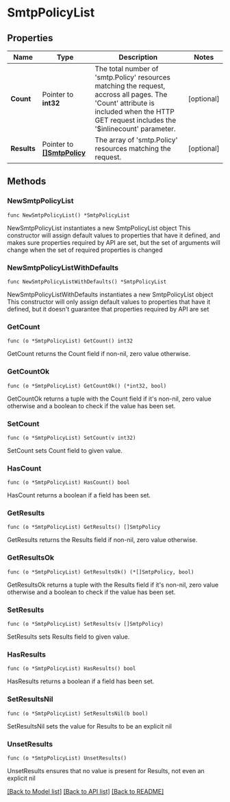 # SmtpPolicyList

## Properties

Name | Type | Description | Notes
------------ | ------------- | ------------- | -------------
**Count** | Pointer to **int32** | The total number of &#39;smtp.Policy&#39; resources matching the request, accross all pages. The &#39;Count&#39; attribute is included when the HTTP GET request includes the &#39;$inlinecount&#39; parameter. | [optional] 
**Results** | Pointer to [**[]SmtpPolicy**](SmtpPolicy.md) | The array of &#39;smtp.Policy&#39; resources matching the request. | [optional] 

## Methods

### NewSmtpPolicyList

`func NewSmtpPolicyList() *SmtpPolicyList`

NewSmtpPolicyList instantiates a new SmtpPolicyList object
This constructor will assign default values to properties that have it defined,
and makes sure properties required by API are set, but the set of arguments
will change when the set of required properties is changed

### NewSmtpPolicyListWithDefaults

`func NewSmtpPolicyListWithDefaults() *SmtpPolicyList`

NewSmtpPolicyListWithDefaults instantiates a new SmtpPolicyList object
This constructor will only assign default values to properties that have it defined,
but it doesn't guarantee that properties required by API are set

### GetCount

`func (o *SmtpPolicyList) GetCount() int32`

GetCount returns the Count field if non-nil, zero value otherwise.

### GetCountOk

`func (o *SmtpPolicyList) GetCountOk() (*int32, bool)`

GetCountOk returns a tuple with the Count field if it's non-nil, zero value otherwise
and a boolean to check if the value has been set.

### SetCount

`func (o *SmtpPolicyList) SetCount(v int32)`

SetCount sets Count field to given value.

### HasCount

`func (o *SmtpPolicyList) HasCount() bool`

HasCount returns a boolean if a field has been set.

### GetResults

`func (o *SmtpPolicyList) GetResults() []SmtpPolicy`

GetResults returns the Results field if non-nil, zero value otherwise.

### GetResultsOk

`func (o *SmtpPolicyList) GetResultsOk() (*[]SmtpPolicy, bool)`

GetResultsOk returns a tuple with the Results field if it's non-nil, zero value otherwise
and a boolean to check if the value has been set.

### SetResults

`func (o *SmtpPolicyList) SetResults(v []SmtpPolicy)`

SetResults sets Results field to given value.

### HasResults

`func (o *SmtpPolicyList) HasResults() bool`

HasResults returns a boolean if a field has been set.

### SetResultsNil

`func (o *SmtpPolicyList) SetResultsNil(b bool)`

 SetResultsNil sets the value for Results to be an explicit nil

### UnsetResults
`func (o *SmtpPolicyList) UnsetResults()`

UnsetResults ensures that no value is present for Results, not even an explicit nil

[[Back to Model list]](../README.md#documentation-for-models) [[Back to API list]](../README.md#documentation-for-api-endpoints) [[Back to README]](../README.md)



